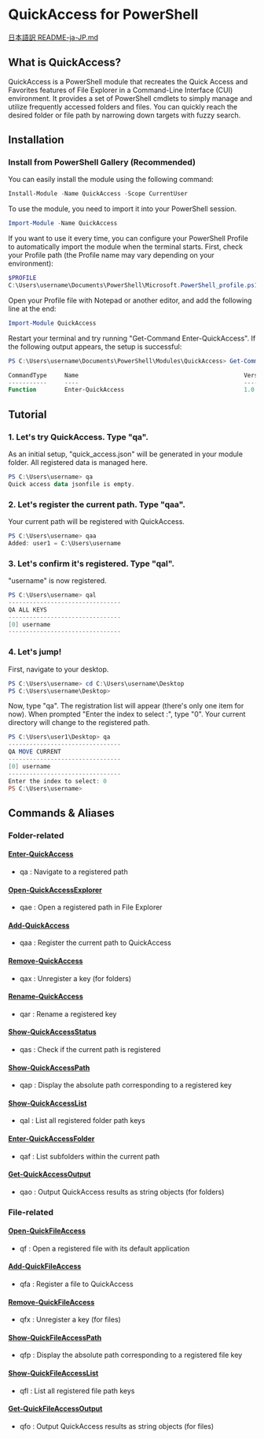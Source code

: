 # QuickAccess for PowerShell

[日本語訳 README-ja-JP.md](https://github.com/June-10-cloudy/QuickAccess/blob/master/README-ja-JP.md)

## What is QuickAccess?
QuickAccess is a PowerShell module that recreates the Quick Access and Favorites features of File Explorer in a Command-Line Interface (CUI) environment. It provides a set of PowerShell cmdlets to simply manage and utilize frequently accessed folders and files. You can quickly reach the desired folder or file path by narrowing down targets with fuzzy search.

## Installation
### Install from PowerShell Gallery (Recommended)
You can easily install the module using the following command:
```powershell
Install-Module -Name QuickAccess -Scope CurrentUser
```

To use the module, you need to import it into your PowerShell session.
```powershell
Import-Module -Name QuickAccess
```

If you want to use it every time, you can configure your PowerShell Profile to automatically import the module when the terminal starts.
First, check your Profile path (the Profile name may vary depending on your environment):
```powershell
$PROFILE
C:\Users\username\Documents\PowerShell\Microsoft.PowerShell_profile.ps1
```
Open your Profile file with Notepad or another editor, and add the following line at the end:
```powershell
Import-Module QuickAccess
```

Restart your terminal and try running "Get-Command Enter-QuickAccess".
If the following output appears, the setup is successful:
```powershell
PS C:\Users\username\Documents\PowerShell\Modules\QuickAccess> Get-Command Enter-QuickAccess

CommandType     Name                                               Version    Source
-----------     ----                                               -------    ------
Function        Enter-QuickAccess                                  1.0.0      QuickAccess
```

## Tutorial
### 1. Let's try QuickAccess. Type "qa".
As an initial setup, "quick_access.json" will be generated in your module folder. All registered data is managed here.
```powershell
PS C:\Users\username> qa
Quick access data jsonfile is empty.
```

### 2. Let's register the current path. Type "qaa".
Your current path will be registered with QuickAccess.
```powershell
PS C:\Users\username> qaa
Added: user1 = C:\Users\username
```

### 3. Let's confirm it's registered. Type "qal".
"username" is now registered.
```powershell
PS C:\Users\username> qal
--------------------------------
QA ALL KEYS
--------------------------------
[0] username
--------------------------------
```

### 4. Let's jump!
First, navigate to your desktop.
```powershell
PS C:\Users\username> cd C:\Users\username\Desktop
PS C:\Users\username\Desktop>
```
Now, type "qa". The registration list will appear (there's only one item for now).
When prompted "Enter the index to select :", type "0".
Your current directory will change to the registered path.
```powershell
PS C:\Users\user1\Desktop> qa
--------------------------------
QA MOVE CURRENT
--------------------------------
[0] username
--------------------------------
Enter the index to select: 0
PS C:\Users\username>
```

## Commands & Aliases 
### Folder-related
#### [Enter-QuickAccess](https://github.com/June-10-cloudy/QuickAccess/blob/master/docs/en-US/Enter-QuickAccess.md)
- qa : Navigate to a registered path
#### [Open-QuickAccessExplorer](https://github.com/June-10-cloudy/QuickAccess/blob/master/docs/en-US/Open-QuickAccessExplorer.md)
- qae : Open a registered path in File Explorer
#### [Add-QuickAccess](https://github.com/June-10-cloudy/QuickAccess/blob/master/docs/en-US/Add-QuickAccess.md)
- qaa : Register the current path to QuickAccess
#### [Remove-QuickAccess](https://github.com/June-10-cloudy/QuickAccess/blob/master/docs/en-US/Remove-QuickAccess.md)
- qax : Unregister a key (for folders)
#### [Rename-QuickAccess](https://github.com/June-10-cloudy/QuickAccess/blob/master/docs/en-US/Rename-QuickAccess.md)
- qar : Rename a registered key
#### [Show-QuickAccessStatus](https://github.com/June-10-cloudy/QuickAccess/blob/master/docs/en-US/Show-QuickAccessStatus.md)
- qas : Check if the current path is registered
#### [Show-QuickAccessPath](https://github.com/June-10-cloudy/QuickAccess/blob/master/docs/en-US/Show-QuickAccessPath.md)
- qap : Display the absolute path corresponding to a registered key
#### [Show-QuickAccessList](https://github.com/June-10-cloudy/QuickAccess/blob/master/docs/en-US/Show-QuickAccessList.md)
- qal : List all registered folder path keys
#### [Enter-QuickAccessFolder](https://github.com/June-10-cloudy/QuickAccess/blob/master/docs/en-US/Enter-QuickAccessFolder.md)
- qaf : List subfolders within the current path
#### [Get-QuickAccessOutput](https://github.com/June-10-cloudy/QuickAccess/blob/master/docs/en-US/Get-QuickAccessOutput.md)
- qao : Output QuickAccess results as string objects (for folders)
### File-related
#### [Open-QuickFileAccess](https://github.com/June-10-cloudy/QuickAccess/blob/master/docs/en-US/Open-QuickFileAccess.md)
- qf : Open a registered file with its default application
#### [Add-QuickFileAccess](https://github.com/June-10-cloudy/QuickAccess/blob/master/docs/en-US/Add-QuickFileAccess.md)
- qfa : Register a file to QuickAccess
#### [Remove-QuickFileAccess](https://github.com/June-10-cloudy/QuickAccess/blob/master/docs/en-US/Remove-QuickFileAccess.md)
- qfx : Unregister a key (for files)
#### [Show-QuickFileAccessPath](https://github.com/June-10-cloudy/QuickAccess/blob/master/docs/en-US/Show-QuickFileAccessPath.md)
- qfp : Display the absolute path corresponding to a registered file key
#### [Show-QuickFileAccessList](https://github.com/June-10-cloudy/QuickAccess/blob/master/docs/en-US/Show-QuickFileAccessList.md)
- qfl : List all registered file path keys
#### [Get-QuickFileAccessOutput](https://github.com/June-10-cloudy/QuickAccess/blob/master/docs/en-US/Get-QuickFileAccessOutput.md)
- qfo : Output QuickAccess results as string objects (for files)